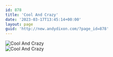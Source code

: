 ```yaml
---
id: 878
title: 'Cool And Crazy'
date: '2023-03-17T13:45:14+00:00'
layout: page
guid: 'http://new.andydixon.com/?page_id=878'
---
```


![Cool And Crazy](https://i0.wp.com/assets.g8x2.ldn.idrivee2-23.com/posters/Cool%20And%20Crazy%2001.jpg?w=1200&ssl=1 "Cool And Crazy")  
![Cool And Crazy](https://i0.wp.com/assets.g8x2.ldn.idrivee2-23.com/posters/Cool%20And%20Crazy%2002.jpg?w=1200&ssl=1 "Cool And Crazy")